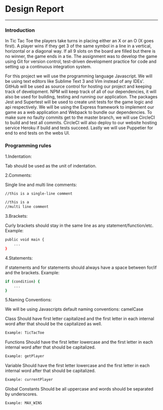# Design Report
***
### Introduction
In Tic Tac Toe the players take turns in placing either an X or an O (X goes first). A player wins if they get 3 of the same symbol in a line in a vertical, horizontal or a diagonal way. If all 9 slots on the board are filled but there is no winner, the game ends in a tie. 
The assignment was to develop the game using Git for version control, test-driven development practice for code and setting up a continuous integration system.

For this project we will use the programming language Javascript. 
We will be using text editors like Sublime Text 3 and Vim instead of any IDEs'. 
GitHub will be used as source control for hosting our project and keeping track of development. 
NPM will keep track of all of our dependencies, it will also be used for building, testing and running our application.
The packages Jest and Supertest will be used to create unit tests for the game logic and api respectively.
We will be using the Express framework to implement our game as a web application and Webpack to bundle our dependencies.
To make sure no faulty commits get to the master branch, we will use CircleCI to build and test all commits. CircleCI will also deploy to our website hosting service Heroku if build and tests succeed. 
Lastly we will use Puppetier for end to end tests on the webs UI.

### Programming rules

1.Indentation:

Tab should be used as the unit of indentation.

2.Comments:

Single line and multi line comments:
```sh
//this is a single-line comment

//this is a 
//multi line comment
```
3.Brackets:

Curly brackets should stay in the same line as any statement/function/etc.
Example:
```sh
public void main {
    ...
}
```
4.Statements:

if statements and for statements should always have a space between for/if and the brackets.
Example:
```sh
if (condition) {
    ...
}
```

5.Naming Conventions:

We will be using Javascripts default naming conventions: camelCase

Class
Should have first letter capitalized and the first letter in each internal word after that should be the capitalized as well.
```sh
Example: TicTacToe
```

Functions
Should have the first letter lowercase and the first letter in each internal word after that should be capitalized.
```sh
Example: getPlayer
```
Variable
Should have the first letter lowercase  and the first letter in each internal word after that should be capitalized.
```sh
Example: currentPlayer
```
Global Constants
Should be all uppercase and words should be separated by underscores.
```sh
Example: MAX_WINS
```